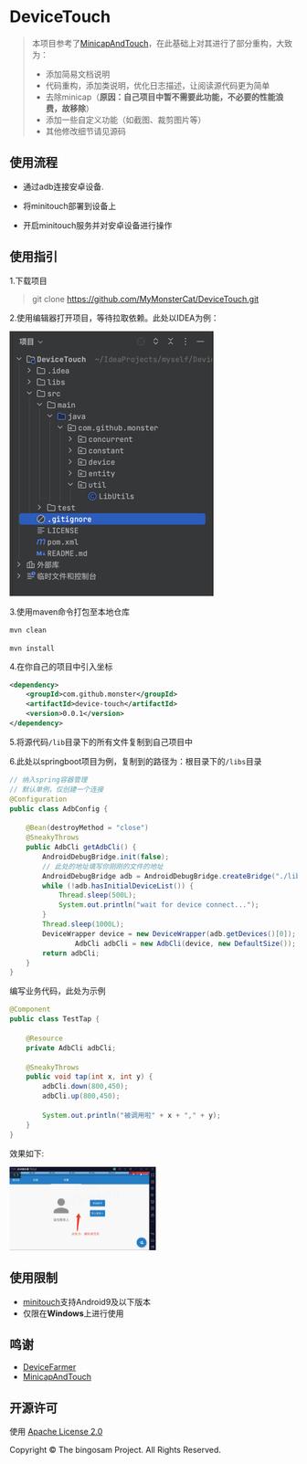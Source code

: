 # DeviceTouch

> 本项目参考了[MinicapAndTouch](https://github.com/bingosam/MinicapAndTouch/fork)，在此基础上对其进行了部分重构，大致为：
>
> - 添加简易文档说明
> - 代码重构，添加类说明，优化日志描述，让阅读源代码更为简单
> - 去除minicap（**原因：自己项目中暂不需要此功能，不必要的性能浪费，故移除**）
> - 添加一些自定义功能（如截图、裁剪图片等）
> - 其他修改细节请见源码

## 使用流程

- 通过adb连接安卓设备.

- 将minitouch部署到设备上

- 开启minitouch服务并对安卓设备进行操作

## 使用指引

1.下载项目

> git clone https://github.com/MyMonsterCat/DeviceTouch.git

2.使用编辑器打开项目，等待拉取依赖。此处以IDEA为例：

<img src="./img/project.jpg" style="zoom:50%;" />



3.使用maven命令打包至本地仓库

```
mvn clean

mvn install
```

4.在你自己的项目中引入坐标

```xml
<dependency>
    <groupId>com.github.monster</groupId>
    <artifactId>device-touch</artifactId>
    <version>0.0.1</version>
</dependency>
```

5.将源代码`/lib`目录下的所有文件复制到自己项目中

6.此处以springboot项目为例，复制到的路径为：根目录下的`/libs`目录

```java
// 纳入spring容器管理
// 默认单例，仅创建一个连接
@Configuration
public class AdbConfig {

    @Bean(destroyMethod = "close")
    @SneakyThrows
    public AdbCli getAdbCli() {
        AndroidDebugBridge.init(false);
      	// 此处的地址填写你刚刚的文件的地址
        AndroidDebugBridge adb = AndroidDebugBridge.createBridge("./libs/adb/adb.exe", false);
        while (!adb.hasInitialDeviceList()) {
            Thread.sleep(500L);
            System.out.println("wait for device connect...");
        }
        Thread.sleep(1000L);
        DeviceWrapper device = new DeviceWrapper(adb.getDevices()[0]);
                AdbCli adbCli = new AdbCli(device, new DefaultSize());
        return adbCli;
    }
}
```

编写业务代码，此处为示例

```java
@Component
public class TestTap {

    @Resource
    private AdbCli adbCli;
    
    @SneakyThrows
    public void tap(int x, int y) {
        adbCli.down(800,450);
        adbCli.up(800,450);

        System.out.println("被调用啦" + x + "," + y);
    }
}
```

效果如下:

<img src="./img/mock_tap.jpg" style="zoom: 25%;" />

## 使用限制

- [minitouch](https://github.com/DeviceFarmer/minitouch)支持Android9及以下版本
- 仅限在**Windows**上进行使用




## 鸣谢

- [DeviceFarmer](https://github.com/DeviceFarmer)
- [MinicapAndTouch](https://github.com/bingosam/MinicapAndTouch/fork)

## 开源许可

使用 [Apache License 2.0](LICENSE)

Copyright © The bingosam Project. All Rights Reserved.
